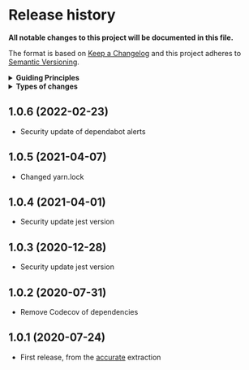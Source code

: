 # Release history

**All notable changes to this project will be documented in this file.**

The format is based on [Keep a Changelog](http://keepachangelog.com/en/1.0.0/)
and this project adheres to [Semantic Versioning](http://semver.org/spec/v2.0.0.html).

<details>
  <summary><strong>Guiding Principles</strong></summary>

-   Changelogs are for humans, not machines.
-   There should be an entry for every single version.
-   The same types of changes should be grouped.
-   Versions and sections should be linkable.
-   The latest version comes first.
-   The release date of each versions is displayed.
-   Mention whether you follow Semantic Versioning.

</details>

<details>
  <summary><strong>Types of changes</strong></summary>

Changelog entries are classified using the following labels _(from [keep-a-changelog](http://keepachangelog.com/)_):

-   `Added` for new features.
-   `Changed` for changes in existing functionality.
-   `Deprecated` for soon-to-be removed features.
-   `Removed` for now removed features.
-   `Fixed` for any bug fixes.
-   `Security` in case of vulnerabilities.

</details>

## 1.0.6 (2022-02-23)

-   Security update of dependabot alerts

## 1.0.5 (2021-04-07)

-   Changed yarn.lock

## 1.0.4 (2021-04-01)

-   Security update jest version

## 1.0.3 (2020-12-28)

-   Security update jest version

## 1.0.2 (2020-07-31)

-   Remove Codecov of dependencies

## 1.0.1 (2020-07-24)

-   First release, from the [accurate](https://github.com/Ipxxiao/accurate) extraction

[keep-a-changelog]: https://github.com/olivierlacan/keep-a-changelog
